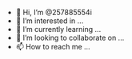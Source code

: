 



- 👋 Hi, I’m @257885554i
- 👀 I’m interested in ...
- 🌱 I’m currently learning ...
- 💞️ I’m looking to collaborate on ...
- 📫 How to reach me ...

<!---
257885554i/257885554i is a ✨ special ✨ repository because its `README.md` (this file) appears on your GitHub profile.
You can click the Preview link to take a look at your changes.
--->
